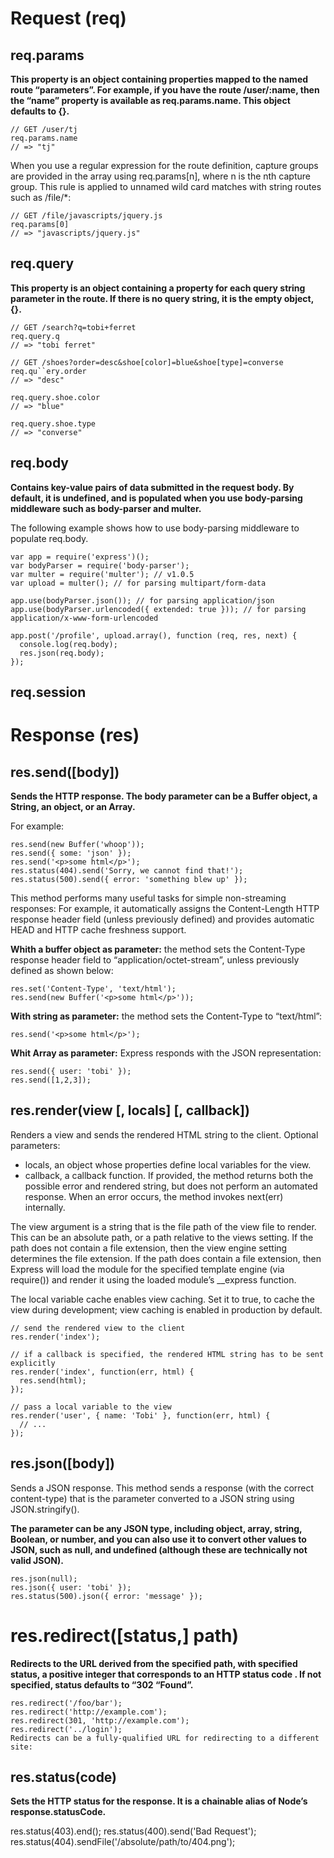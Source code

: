 # Request (req)

## req.params

**This property is an object containing properties mapped to the named route “parameters”. For example, if you have the route /user/:name, then the “name” property is available as req.params.name. This object defaults to {}.**

```
// GET /user/tj
req.params.name
// => "tj"
```

When you use a regular expression for the route definition, capture groups are provided in the array using req.params[n], where n is the nth capture group. This rule is applied to unnamed wild card matches with string routes such as /file/*:

```
// GET /file/javascripts/jquery.js
req.params[0]
// => "javascripts/jquery.js"
```


## req.query

**This property is an object containing a property for each query string parameter in the route. If there is no query string, it is the empty object, {}.**

```
// GET /search?q=tobi+ferret
req.query.q
// => "tobi ferret"

// GET /shoes?order=desc&shoe[color]=blue&shoe[type]=converse
req.qu``ery.order
// => "desc"

req.query.shoe.color
// => "blue"

req.query.shoe.type
// => "converse"
```

## req.body

**Contains key-value pairs of data submitted in the request body. By default, it is undefined, and is populated when you use body-parsing middleware such as body-parser and multer.**

The following example shows how to use body-parsing middleware to populate req.body.

```
var app = require('express')();
var bodyParser = require('body-parser');
var multer = require('multer'); // v1.0.5
var upload = multer(); // for parsing multipart/form-data

app.use(bodyParser.json()); // for parsing application/json
app.use(bodyParser.urlencoded({ extended: true })); // for parsing application/x-www-form-urlencoded

app.post('/profile', upload.array(), function (req, res, next) {
  console.log(req.body);
  res.json(req.body);
});
```


## req.session


# Response (res)


## res.send([body])

**Sends the HTTP response. The body parameter can be a Buffer object, a String, an object, or an Array.**

For example:

```
res.send(new Buffer('whoop'));
res.send({ some: 'json' });
res.send('<p>some html</p>');
res.status(404).send('Sorry, we cannot find that!');
res.status(500).send({ error: 'something blew up' });
```

This method performs many useful tasks for simple non-streaming responses: For example, it automatically assigns the Content-Length HTTP response header field (unless previously defined) and provides automatic HEAD and HTTP cache freshness support.

**Whith a buffer object as parameter:** the method sets the Content-Type response header field to “application/octet-stream”, unless previously defined as shown below:
```
res.set('Content-Type', 'text/html');
res.send(new Buffer('<p>some html</p>'));
```

**With string as parameter:** the method sets the Content-Type to “text/html”:
```
res.send('<p>some html</p>');
```

**Whit Array as parameter:** Express responds with the JSON representation:
```
res.send({ user: 'tobi' });
res.send([1,2,3]);
```


## res.render(view [, locals] [, callback])

Renders a view and sends the rendered HTML string to the client. Optional parameters:

* locals, an object whose properties define local variables for the view.
* callback, a callback function. If provided, the method returns both the possible error and rendered string, but does not perform an automated response. When an error occurs, the method invokes next(err) internally.

The view argument is a string that is the file path of the view file to render. This can be an absolute path, or a path relative to the views setting. If the path does not contain a file extension, then the view engine setting determines the file extension. If the path does contain a file extension, then Express will load the module for the specified template engine (via require()) and render it using the loaded module’s __express function.

The local variable cache enables view caching. Set it to true, to cache the view during development; view caching is enabled in production by default.

```
// send the rendered view to the client
res.render('index');

// if a callback is specified, the rendered HTML string has to be sent explicitly
res.render('index', function(err, html) {
  res.send(html);
});

// pass a local variable to the view
res.render('user', { name: 'Tobi' }, function(err, html) {
  // ...
});
```


## res.json([body])

Sends a JSON response. This method sends a response (with the correct content-type) that is the parameter converted to a JSON string using JSON.stringify().

**The parameter can be any JSON type, including object, array, string, Boolean, or number, and you can also use it to convert other values to JSON, such as null, and undefined (although these are technically not valid JSON).**

```
res.json(null);
res.json({ user: 'tobi' });
res.status(500).json({ error: 'message' });
```


# res.redirect([status,] path)

**Redirects to the URL derived from the specified path, with specified status, a positive integer that corresponds to an HTTP status code . If not specified, status defaults to “302 “Found”.**

```
res.redirect('/foo/bar');
res.redirect('http://example.com');
res.redirect(301, 'http://example.com');
res.redirect('../login');
Redirects can be a fully-qualified URL for redirecting to a different site:
```


## res.status(code)

**Sets the HTTP status for the response. It is a chainable alias of Node’s response.statusCode.**

res.status(403).end();
res.status(400).send('Bad Request');
res.status(404).sendFile('/absolute/path/to/404.png');
